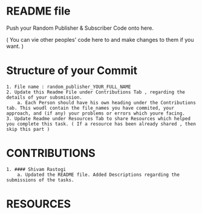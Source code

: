# README file

Push your Random Publisher & Subscriber Code onto here.

( You can vie other peoples' code here to and make changes to them if you want. ) 

# Structure of your Commit 
	1. File name : random_publisher_YOUR_FULL_NAME
	2. Update this Readme File under Contributions Tab , regarding the details of your subsmission.
		a. Each Person should have his own heading under the Contributions tab. This woudl contain the file_names you have commited, your approach, and (if any) your problems or errors which youre facing.
	3. Update Readme under Resources Tab to share Resources which helped you complete this task. ( If a resource has been already shared , then skip this part ) 

# CONTRIBUTIONS
	1. #### Shivam Rastogi 
		a. Updated the README file. Added Descriptions regarding the submissions of the tasks.

# RESOURCES
